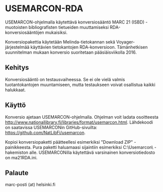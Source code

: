 USEMARCON-RDA
========
USEMARCON-ohjelmalla käytettävä konversiosääntö MARC 21 (ISBD) -muotoisten bibliografisten tietueiden muuttamiseksi RDA-konversiosääntöjen mukaisiksi.

Konversiopakettia käytetään Melinda-tietokannan sekä Voyager-järjestelmää käyttävien tietokantojen RDA-konversioon. Tämänhetkisen suunnitelman mukaan konversio suoritetaan pääsiäisviikolla 2016.

Kehitys
-------
Konversiosääntö on testausvaiheessa. Se ei ole vielä valmis tuotantokantojen muuntamiseen, mutta testaukseen voivat osallistua kaikki halukkaat.

Käyttö
--------
Konversio ajetaan USEMARCON-ohjelmalla. Ohjelman voit ladata osoitteesta http://www.nationallibrary.fi/libraries/format/usemarcon.html. Lähdekoodi on saatavissa USEMARCONin GitHub-sivuilta: https://github.com/NatLibFi/usemarcon.

Kopioi konversiopaketti päätteellesi esimerkiksi "Download ZIP" -painikkeesta. Pura paketti haluamaasi sijaintiin esimerkiksi C:\Usemarcon\ -hakemiston alle. USEMARCONilla käytettävä varsinainen konversiotiedosto on ma21RDA.ini.

Palaute
-------
marc-posti (at) helsinki.fi
